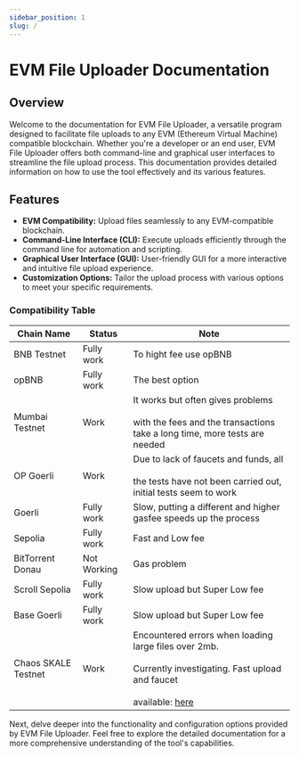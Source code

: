 ```yaml
---
sidebar_position: 1
slug: /
---
```


# EVM File Uploader Documentation

## Overview

Welcome to the documentation for EVM File Uploader, a versatile program designed to facilitate file uploads to any EVM (Ethereum Virtual Machine) compatible blockchain. Whether you're a developer or an end user, EVM File Uploader offers both command-line and graphical user interfaces to streamline the file upload process. This documentation provides detailed information on how to use the tool effectively and its various features.

## Features

- **EVM Compatibility:** Upload files seamlessly to any EVM-compatible blockchain.
- **Command-Line Interface (CLI):** Execute uploads efficiently through the command line for automation and scripting.
- **Graphical User Interface (GUI):** User-friendly GUI for a more interactive and intuitive file upload experience.
- **Customization Options:** Tailor the upload process with various options to meet your specific requirements.


### Compatibility Table

| Chain Name | Status | Note       |
|------------|--------|------------|
| BNB Testnet    | Fully work | To hight fee use opBNB|
| opBNB    | Fully work| The best option|
| Mumbai Testnet    | Work | It works but often gives problems <br></br> with the fees and the transactions take a long time, more tests are needed       |
| OP Goerli   | Work | Due to lack of faucets and funds, all <br></br> the tests have not been carried out,  initial tests seem to work|
| Goerli   | Fully work | Slow, putting a different and higher  gasfee speeds up the process|
| Sepolia   | Fully work | Fast  and Low fee|
| BitTorrent Donau   | Not Working | Gas problem|
| Scroll Sepolia   | Fully work | Slow upload but Super Low fee|
| Base Goerli   | Fully work | Slow upload but Super Low fee|
| Chaos SKALE Testnet  | Work | Encountered errors when  loading large files over 2mb. <br></br> Currently investigating. Fast upload and faucet <br></br> available: [here](https://sfuel.skale.network/staging/chaos)|


Next, delve deeper into the functionality and configuration options provided by EVM File Uploader. Feel free to explore the detailed documentation for a more comprehensive understanding of the tool's capabilities.
